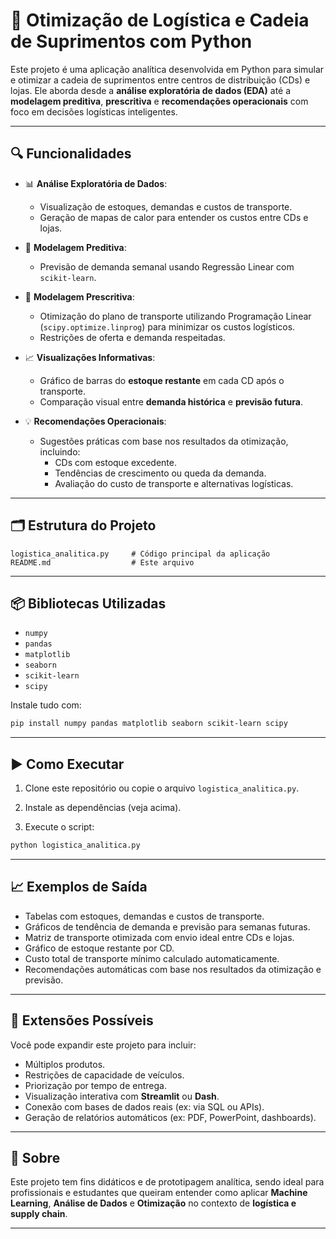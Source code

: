 # 🚚 Otimização de Logística e Cadeia de Suprimentos com Python

Este projeto é uma aplicação analítica desenvolvida em Python para simular e otimizar a cadeia de suprimentos entre centros de distribuição (CDs) e lojas. Ele aborda desde a **análise exploratória de dados (EDA)** até a **modelagem preditiva**, **prescritiva** e **recomendações operacionais** com foco em decisões logísticas inteligentes.

---

## 🔍 Funcionalidades

- 📊 **Análise Exploratória de Dados**:

  - Visualização de estoques, demandas e custos de transporte.
  - Geração de mapas de calor para entender os custos entre CDs e lojas.

- 🔮 **Modelagem Preditiva**:

  - Previsão de demanda semanal usando Regressão Linear com `scikit-learn`.

- 🧠 **Modelagem Prescritiva**:

  - Otimização do plano de transporte utilizando Programação Linear (`scipy.optimize.linprog`) para minimizar os custos logísticos.
  - Restrições de oferta e demanda respeitadas.

- 📈 **Visualizações Informativas**:

  - Gráfico de barras do **estoque restante** em cada CD após o transporte.
  - Comparação visual entre **demanda histórica** e **previsão futura**.

- 💡 **Recomendações Operacionais**:
  - Sugestões práticas com base nos resultados da otimização, incluindo:
    - CDs com estoque excedente.
    - Tendências de crescimento ou queda da demanda.
    - Avaliação do custo de transporte e alternativas logísticas.

---

## 🗂️ Estrutura do Projeto

```
logistica_analitica.py     # Código principal da aplicação
README.md                  # Este arquivo
```

---

## 📦 Bibliotecas Utilizadas

- `numpy`
- `pandas`
- `matplotlib`
- `seaborn`
- `scikit-learn`
- `scipy`

Instale tudo com:

```bash
pip install numpy pandas matplotlib seaborn scikit-learn scipy
```

---

## ▶️ Como Executar

1. Clone este repositório ou copie o arquivo `logistica_analitica.py`.

2. Instale as dependências (veja acima).

3. Execute o script:

```bash
python logistica_analitica.py
```

---

## 📈 Exemplos de Saída

- Tabelas com estoques, demandas e custos de transporte.
- Gráficos de tendência de demanda e previsão para semanas futuras.
- Matriz de transporte otimizada com envio ideal entre CDs e lojas.
- Gráfico de estoque restante por CD.
- Custo total de transporte mínimo calculado automaticamente.
- Recomendações automáticas com base nos resultados da otimização e previsão.

---

## 🧩 Extensões Possíveis

Você pode expandir este projeto para incluir:

- Múltiplos produtos.
- Restrições de capacidade de veículos.
- Priorização por tempo de entrega.
- Visualização interativa com **Streamlit** ou **Dash**.
- Conexão com bases de dados reais (ex: via SQL ou APIs).
- Geração de relatórios automáticos (ex: PDF, PowerPoint, dashboards).

---

## 🧠 Sobre

Este projeto tem fins didáticos e de prototipagem analítica, sendo ideal para profissionais e estudantes que queiram entender como aplicar **Machine Learning**, **Análise de Dados** e **Otimização** no contexto de **logística e supply chain**.

---
